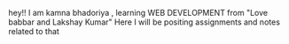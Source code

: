 hey!! I am kamna bhadoriya , learning WEB DEVELOPMENT from "Love babbar and Lakshay Kumar"
Here I will be positing assignments and notes related to that

